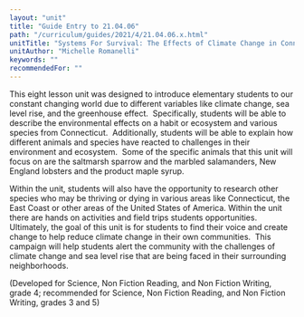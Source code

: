 ```yaml
---
layout: "unit"
title: "Guide Entry to 21.04.06"
path: "/curriculum/guides/2021/4/21.04.06.x.html"
unitTitle: "Systems For Survival: The Effects of Climate Change in Connecticut"
unitAuthor: "Michelle Romanelli"
keywords: ""
recommendedFor: "" 
---
```

<main>
        <p><span>This eight lesson unit was designed to introduce elementary students to our constant changing world due to different variables like climate change, sea level rise, and the greenhouse effect.&nbsp; Specifically, students will be able to describe the environmental effects on a habit or ecosystem and various species from Connecticut.&nbsp; Additionally, students will be able to explain how different animals and species have reacted to challenges in their environment and ecosystem.&nbsp; Some of the specific animals that this unit will focus on are the saltmarsh sparrow and the marbled salamanders, New England lobsters and the product maple syrup.&nbsp; </span></p>
<p><span>Within the unit, students will also have the opportunity to research other species who may be thriving or dying in various areas like Connecticut, the East Coast or other areas of the United States of America. Within the unit there are hands on activities and field trips students opportunities. Ultimately, the goal of this unit is for students to find their voice and create change to help reduce climate change in their own communities.&nbsp; This campaign will help students alert the community with the challenges of climate change and sea level rise that are being faced in their surrounding neighborhoods.&nbsp; </span></p>
<p>(Developed for Science, Non Fiction Reading, and Non Fiction Writing, grade 4; recommended for Science, Non Fiction Reading, and Non Fiction Writing, grades 3 and 5)</p>
</main>
